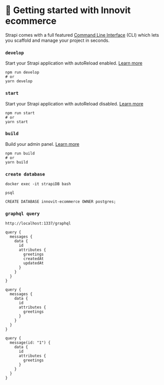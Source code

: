 # 🚀 Getting started with Innovit ecommerce

Strapi comes with a full featured [Command Line Interface](https://docs.strapi.io/dev-docs/cli) (CLI) which lets you scaffold and manage your project in seconds.

### `develop`

Start your Strapi application with autoReload enabled. [Learn more](https://docs.strapi.io/dev-docs/cli#strapi-develop)

```
npm run develop
# or
yarn develop
```

### `start`

Start your Strapi application with autoReload disabled. [Learn more](https://docs.strapi.io/dev-docs/cli#strapi-start)

```
npm run start
# or
yarn start
```

### `build`

Build your admin panel. [Learn more](https://docs.strapi.io/dev-docs/cli#strapi-build)

```
npm run build
# or
yarn build
```

### `create database`

```
docker exec -it strapiDB bash

psql

CREATE DATABASE innovit-ecommerce OWNER postgres;
```

### `graphql query`

```
http://localhost:1337/graphql

query {
  messages {
    data {
      id
      attributes {
        greetings
        createdAt
        updatedAt
      }
    }
  }
}

query {
  messages {
    data {
      id
      attributes {
        greetings
      }
    }
  }
}

query {
  message(id: "1") {
    data {
      id
      attributes {
        greetings
      }
    }
  }
}
```
